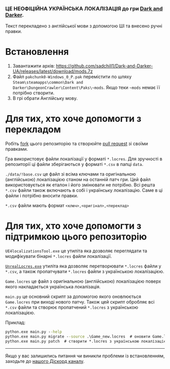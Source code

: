 ### ЦЕ НЕОФІЦІЙНА УКРАЇНСЬКА ЛОКАЛІЗАЦІЯ до гри [Dark and Darker](https://darkanddarker.com/).

Текст перекладено з англійської мови з допомогою ШІ та внесено ручні правки.

# Встановлення

1. Завантажити архів: https://github.com/sadchill1/Dark-and-Darker-UA/releases/latest/download/mods.7z
2. Файл `pakchunk0-Windows_0_P.pak` перемістити по шляху `Steam\steamapps\common\Dark and Darker\DungeonCrawler\Content\Paks\~mods`. Якщо теки `~mods` немає її потрібно створити.
3. В грі обрати Англійську мову.

# Для тих, хто хоче допомогти з перекладом

Робіть [fork](https://docs.github.com/en/pull-requests/collaborating-with-pull-requests/working-with-forks/fork-a-repo) цього репозиторію та створюйте [pull request](https://docs.github.com/en/pull-requests/collaborating-with-pull-requests/proposing-changes-to-your-work-with-pull-requests/creating-a-pull-request-from-a-fork) зі своїми правками.

Гра використовує файли локалізації у форматі `*.locres`. Для зручності в репозиторії ці файли зберігаються у форматі `*.csv` в папці `data`.

`./data/!base.csv` це файл зі всіма ключами та оригінальною (англійською) локалізацією станом на останній патч гри. Цей файл використовується як еталон і його змінювати не потрібно. Всі решта `*.csv` файли також включають в собі і українську локалізацію. Саме в ці файли і потрібно вносити правки.

`*.csv` файли мають формат `<ключ>,<оригінал>,<переклад>`

# Для тих, хто хоче допомогти з підтримкою цього репозиторію

`UE4localizationsTool.exe` це утиліта яка дозволяє переглядати та модифікувати бінарні `*.locres` файли локалізації.

[`UnrealLocres.exe`](https://github.com/akintos/UnrealLocres) утиліта яка дозволяє перетворювати `*.locres` файли у `*.csv`, а також пропатчувати `*.locres` файли з українською локалізацією.

`Game.locres` це файл з оригінальною (англійською) локалізацією поверх якого накладається українська локалізація.

`main.py` це основний скрипт за допомогою якого оновлюється `Game.locres` при виході нового патчу. Також цей скрипт обробляє всі `*.csv` файли та створює пропатчений `*.locres` з українською локалізацією.

Приклад:
```cmd
python.exe main.py --help
python.exe main.py migrate --source .\Game_new.locres  # оновити Game.locres
python.exe main.py patch  # створити *.locres з українською локалізацією
```

***

Якщо у вас залишились питання чи виникли проблеми із встановленням, заходьте до [нашого Діскорд каналу](https://discord.gg/u6M9bN2yYX).
